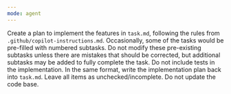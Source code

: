 ```yaml
---
mode: agent
---
```

Create a plan to implement the features in `task.md`, following the rules from `.github/copilot-instructions.md`. Occasionally, some of the tasks would be pre-filled with numbered subtasks. Do not modify these pre-existing subtasks unless there are mistakes that should be corrected, but additional subtasks may be added to fully complete the task. Do not include tests in the implementation. In the same format, write the implementation plan back into `task.md`. Leave all items as unchecked/incomplete. Do not update the code base.